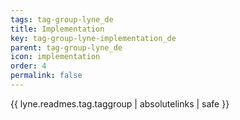 ```yaml
---
tags: tag-group-lyne_de
title: Implementation
key: tag-group-lyne-implementation_de
parent: tag-group-lyne_de
icon: implementation
order: 4
permalink: false  
---
```

{{ lyne.readmes.tag.taggroup | absolutelinks | safe }}


